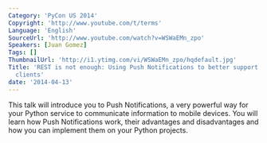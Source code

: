 ```yaml
---
Category: 'PyCon US 2014'
Copyright: 'http://www.youtube.com/t/terms'
Language: 'English'
SourceUrl: 'http://www.youtube.com/watch?v=WSWaEMn_zpo'
Speakers: [Juan Gomez]
Tags: []
ThumbnailUrl: 'http://i1.ytimg.com/vi/WSWaEMn_zpo/hqdefault.jpg'
Title: 'REST is not enough: Using Push Notifications to better support your mobile
  clients'
date: '2014-04-13'
---
```

This talk will introduce you to Push Notifications, a very powerful way for your Python service to communicate information to mobile devices. You will learn how Push Notifications work, their advantages and disadvantages and how you can implement them on your Python projects.